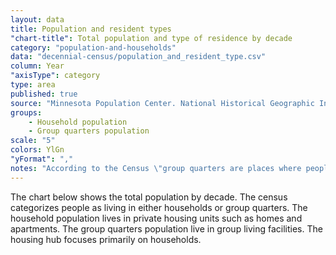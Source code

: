 ```yaml
---
layout: data
title: Population and resident types
"chart-title": Total population and type of residence by decade
category: "population-and-households"
data: "decennial-census/population_and_resident_type.csv"
column: Year
"axisType": category
type: area
published: true
source: "Minnesota Population Center. National Historical Geographic Information System: Version 2.0. Minneapolis, MN: University of Minnesota 2011."
groups:
    - Household population
    - Group quarters population
scale: "5"
colors: YlGn
"yFormat": ","
notes: "According to the Census \"group quarters are places where people live or stay, in a group living arrangement, which is owned or managed by an entity or organization providing housing and/or services for the residents. This is not a typical household-type living arrangement. These services  may  include custodial or medical care as well as other types of assistance, and residency is commonly restricted to those receiving these services. People living in group quarters are usually not related to each other.\""
---
```


The chart below shows the total population by decade.  The census categorizes people as living in either households or group quarters. The household population lives in private housing units such as homes and apartments. The group quarters population live in group living facilities. The housing hub focuses primarily on households.  